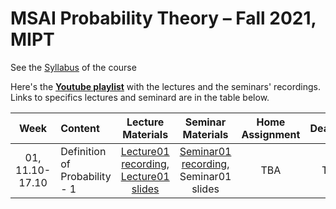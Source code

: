 # MSAI Probability Theory – Fall 2021, MIPT

See the [Syllabus](https://github.com/girafe-ai/msai-probability/blob/master/Syllabus.md) of the course

Here's the [**Youtube playlist**](https://youtube.com/playlist?list=PLJR10EXrBaAu2GbqLvxt30bhtRGFjjii9) with the lectures and the seminars' recordings. Links to specifics lectures and seminard are in the table below.

| Week   | Content                | Lecture Materials | Seminar Materials | Home Assignment | Deadline |
|:------:|:-----------------------|:-------:|:-------:|:-------------------:|:------------------:|
| 01, 11.10-17.10    | Definition of Probability - 1  | [Lecture01 recording](https://youtu.be/m0ACA-pHHhE), [Lecture01 slides](https://github.com/girafe-ai/msai-probability/blob/master/Lecture_Slides/Lecture01/Lecture01.pdf) | [Seminar01 recording](https://youtu.be/1hdNvWZ027M), Seminar01 slides | TBA |  TBA |
